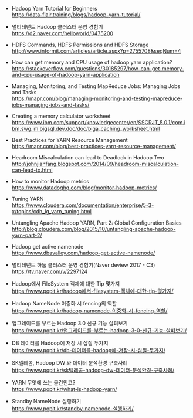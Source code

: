 * Hadoop Yarn Tutorial for Beginners </br>
https://data-flair.training/blogs/hadoop-yarn-tutorial/ </br>

* 멀티테넌트 Hadoop 클러스터 운영 경험기 </br>
https://d2.naver.com/helloworld/0475200 </br>

* HDFS Commands, HDFS Permissions and HDFS Storage </br>
http://www.informit.com/articles/article.aspx?p=2755708&seqNum=4 </br>

* How can get memory and CPU usage of hadoop yarn application? </br>
https://stackoverflow.com/questions/30185297/how-can-get-memory-and-cpu-usage-of-hadoop-yarn-application </br>

* Managing, Monitoring, and Testing MapReduce Jobs: Managing Jobs and Tasks </br>
https://mapr.com/blog/managing-monitoring-and-testing-mapreduce-jobs-managing-jobs-and-tasks/ </br>

* Creating a memory calculator worksheet </br>
https://www.ibm.com/support/knowledgecenter/en/SSCRJT_5.0.1/com.ibm.swg.im.bigsql.dev.doc/doc/biga_caching_worksheet.html </br>

* Best Practices for YARN Resource Management </br>
https://mapr.com/blog/best-practices-yarn-resource-management/ </br>

* Headroom Miscalculation can lead to Deadlock in Hadoop Two </br>
http://johnjianfang.blogspot.com/2014/09/headroom-miscalculation-can-lead-to.html </br>

* How to monitor Hadoop metrics </br>
https://www.datadoghq.com/blog/monitor-hadoop-metrics/ </br>

* Tuning YARN </br>
https://www.cloudera.com/documentation/enterprise/5-3-x/topics/cdh_ig_yarn_tuning.html </br>

* Untangling Apache Hadoop YARN, Part 2: Global Configuration Basics </br>
http://blog.cloudera.com/blog/2015/10/untangling-apache-hadoop-yarn-part-2/ </br>

* Hadoop get active namenode </br>
https://www.dbavalley.com/hadoop-get-active-namenode/ </br>

* 멀티테넌트 하둡 클러스터 운영 경험기(Naver deview 2017 - C3) </br>
https://tv.naver.com/v/2297124 </br>

* Hadoop에서 FileSystem 객체에 대한 Tip 몇가지 </br>
https://www.popit.kr/hadoop에서-filesystem-객체에-대한-tip-몇가지/ </br>

* Hadoop NameNode 이중화 시 fencing의 역할 </br>
https://www.popit.kr/hadoop-namenode-이중화-시-fencing-역할/ </br>

* 업그레이드를 부르는 Hadoop 3.0 신규 기능 살펴보기 </br>
https://www.popit.kr/업그레이드를-부르는-hadoop-3-0-신규-기능-살펴보기/ </br>

* DB 데이터를 Hadoop에 저장 시 삽질 두가지 </br>
https://www.popit.kr/db-데이터를-hadoop에-저장-시-삽질-두가지/ </br>

* SK텔레콤, Hadoop DW 와 데이터 분석환경 구축사례 </br>
https://www.popit.kr/sk텔레콤-hadoop-dw-데이터-분석환경-구축사례/ </br>

* YARN 무엇에 쓰는 물건인고? </br>
https://www.popit.kr/what-is-hadoop-yarn/ </br>

* Standby NameNode 실행하기 </br>
https://www.popit.kr/standby-namenode-실행하기/ </br>


